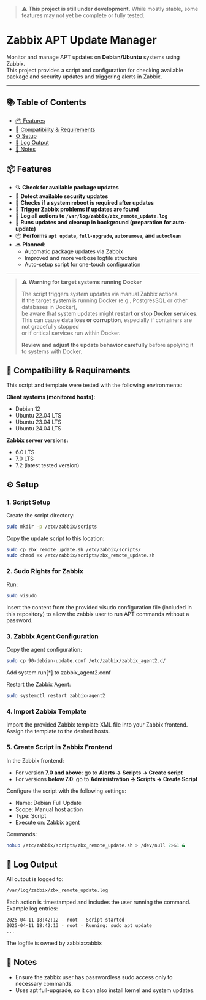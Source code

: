 > ⚠️ **This project is still under development.**
> While mostly stable, some features may not yet be complete or fully tested.

# Zabbix APT Update Manager

Monitor and manage APT updates on **Debian/Ubuntu** systems using Zabbix.  
This project provides a script and configuration for checking available package and security updates and triggering alerts in Zabbix.

---

## 📚 Table of Contents

- [📦 Features](#-features)
- [🧩 Compatibility & Requirements](#-compatibility--requirements)
- [⚙️ Setup](#-setup)
- [📂 Log Output](#-log-output)
- [📌 Notes](#-notes)

## 📦 Features

- 🔍 **Check for available package updates**
- 🔐 **Detect available security updates**
- 🔄 **Checks if a system reboot is required after updates**
- 🚨 **Trigger Zabbix problems if updates are found**
- 📄 **Log all actions to `/var/log/zabbix/zbx_remote_update.log`**
- 🧪 **Runs updates and cleanup in background (preparation for auto-update)**
- 📦 **Performs `apt update`, `full-upgrade`, `autoremove`, and `autoclean`**
- 🔜 **Planned**:
  - Automatic package updates via Zabbix
  - Improved and more verbose logfile structure
  - Auto-setup script for one-touch configuration

---
> ⚠️ **Warning for target systems running Docker**
>
> The script triggers system updates via manual Zabbix actions.  
> If the target system is running Docker (e.g., PostgresSQL or other databases in Docker),  
> be aware that system updates might **restart or stop Docker services**.  
> This can cause **data loss or corruption**, especially if containers are not gracefully stopped  
> or if critical services run within Docker.  
>
> **Review and adjust the update behavior carefully** before applying it to systems with Docker.

## 🧩 Compatibility & Requirements

This script and template were tested with the following environments:

**Client systems (monitored hosts):**
- Debian 12
- Ubuntu 22.04 LTS
- Ubuntu 23.04 LTS
- Ubuntu 24.04 LTS

**Zabbix server versions:**
- 6.0 LTS
- 7.0 LTS
- 7.2 (latest tested version)

## ⚙️ Setup

### 1. Script Setup

Create the script directory:

```bash
sudo mkdir -p /etc/zabbix/scripts
```
Copy the update script to this location:
```bash
sudo cp zbx_remote_update.sh /etc/zabbix/scripts/
sudo chmod +x /etc/zabbix/scripts/zbx_remote_update.sh
```

### 2. Sudo Rights for Zabbix

Run:
```bash
sudo visudo
```
Insert the content from the provided visudo configuration file (included in this repository) to allow the zabbix user to run APT commands without a password.

### 3. Zabbix Agent Configuration
Copy the agent configuration:
```bash
sudo cp 90-debian-update.conf /etc/zabbix/zabbix_agent2.d/
```

Add system.run[*] to zabbix_agent2.conf

Restart the Zabbix Agent:
```bash
sudo systemctl restart zabbix-agent2
```

### 4. Import Zabbix Template

Import the provided Zabbix template XML file into your Zabbix frontend. Assign the template to the desired hosts.

### 5. Create Script in Zabbix Frontend

In the Zabbix frontend:

- For version **7.0 and above**: go to **Alerts → Scripts → Create script**
- For versions **below 7.0**: go to **Administration → Scripts → Create Script**

Configure the script with the following settings:
- Name: Debian Full Update
- Scope: Manual host action
- Type: Script
- Execute on: Zabbix agent

Commands:
```bash
nohup /etc/zabbix/scripts/zbx_remote_update.sh > /dev/null 2>&1 &
```
## 📂 Log Output

All output is logged to:
```bash
/var/log/zabbix/zbx_remote_update.log
```

Each action is timestamped and includes the user running the command. Example log entries:
```bash
2025-04-11 18:42:12 - root - Script started
2025-04-11 18:42:13 - root - Running: sudo apt update
...
```

The logfile is owned by zabbix:zabbix


## 📌 Notes
- Ensure the zabbix user has passwordless sudo access only to necessary commands.
- Uses apt full-upgrade, so it can also install kernel and system updates.

